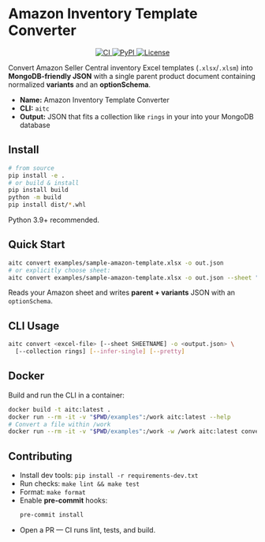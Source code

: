 # Amazon Inventory Template Converter

<p align="center">
  <a href="https://github.com/ridleytech/Amazon-Inventory-Template-Converter/actions">
    <img src="https://img.shields.io/github/actions/workflow/status/ridleytech/Amazon-Inventory-Template-Converter/ci.yml?branch=main" alt="CI">
  </a>
  <a href="https://pypi.org/project/amazon-inventory-template-converter/">
    <img src="https://img.shields.io/pypi/v/amazon-inventory-template-converter.svg" alt="PyPI">
  </a>
  <a href="https://github.com/ridleytech/Amazon-Inventory-Template-Converter/blob/main/LICENSE">
    <img src="https://img.shields.io/badge/license-MIT-blue.svg" alt="License">
  </a>
</p>

Convert Amazon Seller Central inventory Excel templates (`.xlsx`/`.xlsm`) into **MongoDB-friendly JSON** with a single parent product document containing normalized **variants** and an **optionSchema**.

- **Name:** Amazon Inventory Template Converter
- **CLI:** `aitc`
- **Output:** JSON that fits a collection like `rings` in your into your MongoDB database

## Install

```bash
# from source
pip install -e .
# or build & install
pip install build
python -m build
pip install dist/*.whl
```

Python 3.9+ recommended.

## Quick Start

```bash
aitc convert examples/sample-amazon-template.xlsx -o out.json
# or explicitly choose sheet:
aitc convert examples/sample-amazon-template.xlsx -o out.json --sheet "Template"
```

Reads your Amazon sheet and writes **parent + variants** JSON with an `optionSchema`.

## CLI Usage

```bash
aitc convert <excel-file> [--sheet SHEETNAME] -o <output.json> \
  [--collection rings] [--infer-single] [--pretty]
```

## Docker

Build and run the CLI in a container:

```bash
docker build -t aitc:latest .
docker run --rm -it -v "$PWD/examples":/work aitc:latest --help
# Convert a file within /work
docker run --rm -it -v "$PWD/examples":/work -w /work aitc:latest convert sample-amazon-template.xlsx -o out.json --pretty
```

## Contributing

- Install dev tools: `pip install -r requirements-dev.txt`
- Run checks: `make lint && make test`
- Format: `make format`
- Enable **pre-commit** hooks:
  ```bash
  pre-commit install
  ```
- Open a PR — CI runs lint, tests, and build.
